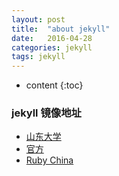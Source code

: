 ```yaml
---
layout: post
title:  "about jekyll"
date:   2016-04-28
categories: jekyll
tags: jekyll
---
```

* content
{:toc}

### jekyll 镜像地址  
* [山东大学](http://ruby.sdutlinux.org/)
* [官方](http://rubygems.org/)
* [Ruby China](https://gems.ruby-china.org/)
